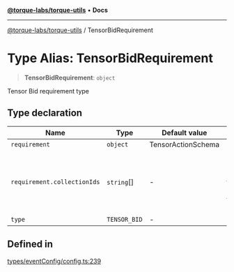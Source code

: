 [**@torque-labs/torque-utils**](../README.md) • **Docs**

***

[@torque-labs/torque-utils](../README.md) / TensorBidRequirement

# Type Alias: TensorBidRequirement

> **TensorBidRequirement**: `object`

Tensor Bid requirement type

## Type declaration

| Name | Type | Default value | Description |
| ------ | ------ | ------ | ------ |
| `requirement` | `object` | TensorActionSchema | - |
| `requirement.collectionIds` | `string`[] | - | The collection ID of the tension collection for the requirement |
| `type` | `TENSOR_BID` | - | - |

## Defined in

[types/eventConfig/config.ts:239](https://github.com/torque-labs/torque-utils/blob/a612e615fa21888d00ebb7bf70f9910fab4be80a/types/eventConfig/config.ts#L239)
